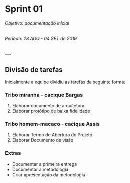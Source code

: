 # Sprint 01

<h6>Objetivo: documentação inicial</h6>
<h6>Período: 28 AGO - 04 SET de 2019</h6>
---

## Divisão de tarefas

Inicialmente a equipe dividiu as tarefas da seguinte forma:

### Tribo miranha - cacique Bargas

1. Elaborar documento de arquitetura
2. Elaborar protótipo de baixa fidelidade

### Tribo homem-macaco - cacique Assis

1. Elaborar Termo de Abertura do Projeto
2. Elaborar Documento de visão

### Extras

- Documentar a primeira entrega
- Documentar a metodologia
- Criar apresentação da metodologia